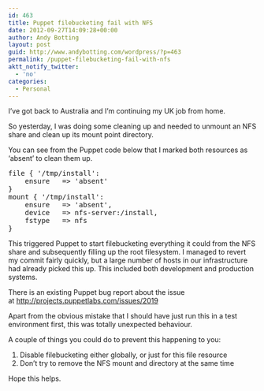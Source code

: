 ```yaml
---
id: 463
title: Puppet filebucketing fail with NFS
date: 2012-09-27T14:09:28+00:00
author: Andy Botting
layout: post
guid: http://www.andybotting.com/wordpress/?p=463
permalink: /puppet-filebucketing-fail-with-nfs
aktt_notify_twitter:
  - 'no'
categories:
  - Personal
---
```

I&#8217;ve got back to Australia and I&#8217;m continuing my UK job from home.

So yesterday, I was doing some cleaning up and needed to unmount an NFS share and clean up its mount point directory.

You can see from the Puppet code below that I marked both resources as &#8216;absent&#8217; to clean them up.

<pre>file { '/tmp/install':
    ensure   =&gt; 'absent'
}
mount { '/tmp/install':
    ensure   =&gt; 'absent',
    device   =&gt; nfs-server:/install,
    fstype   =&gt; nfs
}</pre>

This triggered Puppet to start filebucketing everything it could from the NFS share and subsequently filling up the root filesystem. I managed to revert my commit fairly quickly, but a large number of hosts in our infrastructure had already picked this up. This included both development and production systems.

There is an existing Puppet bug report about the issue at <http://projects.puppetlabs.com/issues/2019>

Apart from the obvious mistake that I should have just run this in a test environment first, this was totally unexpected behaviour.

A couple of things you could do to prevent this happening to you:

  1. Disable filebucketing either globally, or just for this file resource
  2. Don&#8217;t try to remove the NFS mount and directory at the same time

Hope this helps.